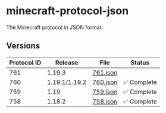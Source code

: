 # minecraft-protocol-json
The Minecraft protocol in JSON format.

## Versions
| Protocol ID | Release       | File                          | Status                      |
|-------------|---------------|-------------------------------|-----------------------------|
| 761         | 1.19.3        | [761.json](versions/761.json) |                             |
| 760         | 1.19.1/1.19.2 | [760.json](versions/760.json) | :white_check_mark: Complete |
| 759         | 1.19          | [759.json](versions/759.json) | :white_check_mark: Complete |
| 758         | 1.18.2        | [758.json](versions/758.json) | :white_check_mark: Complete |
